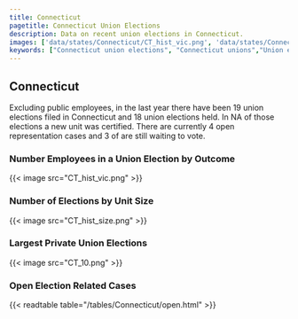 ```yaml
---
title: Connecticut
pagetitle: Connecticut Union Elections
description: Data on recent union elections in Connecticut.
images: ['data/states/Connecticut/CT_hist_vic.png', 'data/states/Connecticut/CT_hist_size.png', 'data/states/Connecticut/CT_10.png']
keywords: ["Connecticut union elections", "Connecticut unions","Union elections"]
---
```

##  Connecticut

Excluding public employees, in the last year there have been 19 union elections filed in Connecticut and 18 union elections held. In NA of those elections a new unit was certified. There are currently 4 open representation cases and 3 of are still waiting to vote.

### Number Employees in a Union Election by Outcome
{{< image src="CT_hist_vic.png" >}}

### Number of Elections by Unit Size
{{< image src="CT_hist_size.png" >}}

### Largest Private Union Elections
{{< image src="CT_10.png" >}}

### Open Election Related Cases
{{< readtable table="/tables/Connecticut/open.html" >}}

